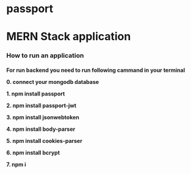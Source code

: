 # passport
<h1>
MERN Stack application
</h1>
<h3>
 How to run an application
</h>
<h4>
For run backend you need to run following cammand in your terminal
<p>0. connect your mongodb database</p>
<p>1. npm install passport</p>
<p>2. npm install passport-jwt</p>
<p>3. npm install jsonwebtoken</p>
<p>4. npm install body-parser</p>
<p>5. npm install cookies-parser</p>
<p>6. npm install bcrypt</p>
<p>7. npm i</p>
</h4>
